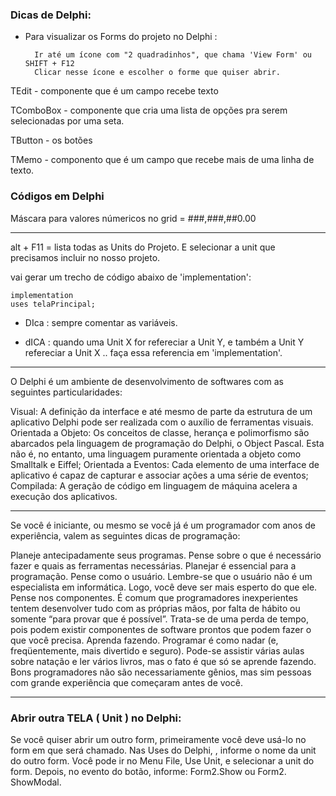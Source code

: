 ### Dicas de Delphi:

- Para visualizar os Forms do projeto no Delphi	:
		
		Ir até um ícone com "2 quadradinhos", que chama 'View Form' ou SHIFT + F12
		Clicar nesse ícone e escolher o forme que quiser abrir.


TEdit - componente que é um campo recebe texto

TComboBox - componente que cria uma lista de opções pra serem selecionadas por uma seta.

TButton - os botões

TMemo - componento que é um campo que recebe mais de uma linha de texto.





### Códigos em Delphi


Máscara para valores númericos no grid = ###,###,##0.00



---



alt + F11 = lista todas as Units do Projeto. E selecionar a unit que precisamos incluir no nosso projeto.

vai gerar um trecho de código abaixo de 'implementation':

	implementation
	uses telaPrincipal;


- DIca : sempre comentar as variáveis.

- dICA : quando uma Unit X for refereciar a Unit Y, e também a Unit Y refereciar a Unit X .. faça essa referencia em 'implementation'.





---


O Delphi é um ambiente de desenvolvimento de softwares com as seguintes particularidades:

Visual: A definição da interface e até mesmo de parte da estrutura de um aplicativo Delphi pode ser realizada com o auxílio de ferramentas visuais.
Orientada a Objeto: Os conceitos de classe, herança e polimorfismo são abarcados pela linguagem de programação do Delphi, o Object Pascal. Esta não é, no entanto, uma linguagem puramente orientada a objeto como Smalltalk e Eiffel;
Orientada a Eventos: Cada elemento de uma interface de aplicativo é capaz de capturar e associar ações a uma série de eventos;
Compilada: A geração de código em linguagem de máquina acelera a execução dos aplicativos.


---


Se você é iniciante, ou mesmo se você já é um programador com anos de experiência, valem as seguintes dicas de programação:

Planeje antecipadamente seus programas. Pense sobre o que é necessário fazer e quais as ferramentas necessárias. Planejar é essencial para a programação.
Pense como o usuário. Lembre-se que o usuário não é um especialista em informática. Logo, você deve ser mais esperto do que ele.
Pense nos componentes. É comum que programadores inexperientes tentem desenvolver tudo com as próprias mãos, por falta de hábito ou somente “para provar que é possível”. Trata-se de uma perda de tempo, pois podem existir componentes de software prontos que podem fazer o que você precisa.
Aprenda fazendo. Programar é como nadar (e, freqüentemente, mais divertido e seguro). Pode-se assistir várias aulas sobre natação e ler vários livros, mas o fato é que só se aprende fazendo. Bons programadores não são necessariamente gênios, mas sim pessoas com grande experiência que começaram antes de você.


---




### Abrir outra TELA ( Unit ) no Delphi: 


Se você quiser abrir um outro form, primeiramente você deve usá-lo no form em que será chamado.
Nas Uses do Delphi, , informe o nome da unit do outro form. Você pode ir no Menu File, Use Unit, e selecionar a unit do form.
Depois, no evento do botão, informe: Form2.Show ou Form2. ShowModal.
